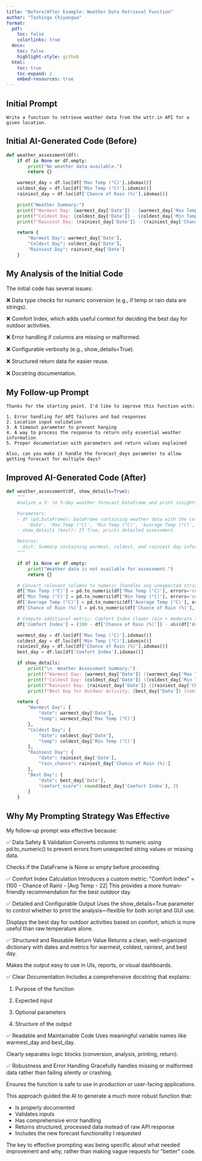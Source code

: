 ```yaml
---
title: "Before/After Example: Weather Data Retrieval Function"
author: "Tashinga Chiyangwa"
format: 
  pdf:
    toc: false
    colorlinks: true
  docx:
    toc: false
    highlight-style: github
  html:
    toc: true
    toc-expand: 2
    embed-resources: true
---
```



## Initial Prompt

```
Write a function to retrieve weather data from the wttr.in API for a given location.
```

## Initial AI-Generated Code (Before)

```python
def weather_assessment(df):
    if df is None or df.empty:
        print("No weather data available.")
        return {}

    warmest_day = df.loc[df['Max Temp (°C)'].idxmax()]
    coldest_day = df.loc[df['Min Temp (°C)'].idxmin()]
    rainiest_day = df.loc[df['Chance of Rain (%)'].idxmax()]

    print("Weather Summary:")
    print(f"Warmest Day: {warmest_day['Date']} - {warmest_day['Max Temp (°C)']}°C")
    print(f"Coldest Day: {coldest_day['Date']} - {coldest_day['Min Temp (°C)']}°C")
    print(f"Rainiest Day: {rainiest_day['Date']} - {rainiest_day['Chance of Rain (%)']}%")

    return {
        "Warmest Day": warmest_day['Date'],
        "Coldest Day": coldest_day['Date'],
        "Rainiest Day": rainiest_day['Date']
    }

```

## My Analysis of the Initial Code

The initial code has several issues:

❌ Data type checks for numeric conversion (e.g., if temp or rain data are strings).

❌ Comfort Index, which adds useful context for deciding the best day for outdoor activities.

❌ Error handling if columns are missing or malformed.

❌ Configurable verbosity (e.g., show_details=True).

❌ Structured return data for easier reuse.

❌ Docstring documentation.



## My Follow-up Prompt

```
Thanks for the starting point. I'd like to improve this function with:

1. Error handling for API failures and bad responses
2. Location input validation
3. A timeout parameter to prevent hanging
4. A way to process the response to return only essential weather information
5. Proper documentation with parameters and return values explained

Also, can you make it handle the forecast_days parameter to allow getting forecast for multiple days?
```

## Improved AI-Generated Code (After)

```python
def weather_assessment(df, show_details=True):
    """
    Analyze a 3- to 5-day weather forecast DataFrame and print insights.

    Parameters:
    - df (pd.DataFrame): DataFrame containing weather data with the columns:
        'Date', 'Max Temp (°C)', 'Min Temp (°C)', 'Average Temp (°C)', 'Chance of Rain (%)'
    - show_details (bool): If True, prints detailed assessment.

    Returns:
    - dict: Summary containing warmest, coldest, and rainiest day information.
    """

    if df is None or df.empty:
        print("Weather data is not available for assessment.")
        return {}

    # Convert relevant columns to numeric (handles any unexpected strings)
    df['Max Temp (°C)'] = pd.to_numeric(df['Max Temp (°C)'], errors='coerce')
    df['Min Temp (°C)'] = pd.to_numeric(df['Min Temp (°C)'], errors='coerce')
    df['Average Temp (°C)'] = pd.to_numeric(df['Average Temp (°C)'], errors='coerce')
    df['Chance of Rain (%)'] = pd.to_numeric(df['Chance of Rain (%)'], errors='coerce')

    # Compute additional metric: Comfort Index (lower rain + moderate temp = better)
    df['Comfort Index'] = (100 - df['Chance of Rain (%)']) - abs(df['Average Temp (°C)'] - 22)

    warmest_day = df.loc[df['Max Temp (°C)'].idxmax()]
    coldest_day = df.loc[df['Min Temp (°C)'].idxmin()]
    rainiest_day = df.loc[df['Chance of Rain (%)'].idxmax()]
    best_day = df.loc[df['Comfort Index'].idxmax()]

    if show_details:
        print("\n  Weather Assessment Summary:")
        print(f"Warmest Day: {warmest_day['Date']} ({warmest_day['Max Temp (°C)']}°C)")
        print(f"Coldest Day: {coldest_day['Date']} ({coldest_day['Min Temp (°C)']}°C)")
        print(f"Rainiest Day: {rainiest_day['Date']} ({rainiest_day['Chance of Rain (%)']}% chance of rain)")
        print(f"Best Day for Outdoor Activity: {best_day['Date']} (Comfort Score: {best_day['Comfort Index']:.2f})")

    return {
        "Warmest Day": {
            "date": warmest_day['Date'],
            "temp": warmest_day['Max Temp (°C)']
        },
        "Coldest Day": {
            "date": coldest_day['Date'],
            "temp": coldest_day['Min Temp (°C)']
        },
        "Rainiest Day": {
            "date": rainiest_day['Date'],
            "rain_chance": rainiest_day['Chance of Rain (%)']
        },
        "Best Day": {
            "date": best_day['Date'],
            "comfort_score": round(best_day['Comfort Index'], 2)
        }
    }

```

## Why My Prompting Strategy Was Effective

My follow-up prompt was effective because:

✅ Data Safety & Validation
Converts columns to numeric using pd.to_numeric() to prevent errors from unexpected string values or missing data.

Checks if the DataFrame is None or empty before proceeding.

✅ Comfort Index Calculation
Introduces a custom metric:
"Comfort Index" = (100 - Chance of Rain) - |Avg Temp - 22|
This provides a more human-friendly recommendation for the best outdoor day.

✅ Detailed and Configurable Output
Uses the show_details=True parameter to control whether to print the analysis—flexible for both script and GUI use.

Displays the best day for outdoor activities based on comfort, which is more useful than raw temperature alone.

✅ Structured and Reusable Return Value
Returns a clean, well-organized dictionary with dates and metrics for warmest, coldest, rainiest, and best day.

Makes the output easy to use in UIs, reports, or visual dashboards.

✅ Clear Documentation
Includes a comprehensive docstring that explains:

1. Purpose of the function

2. Expected input

3. Optional parameters

4. Structure of the output

✅ Readable and Maintainable Code
Uses meaningful variable names like warmest_day and best_day.

Clearly separates logic blocks (conversion, analysis, printing, return).

✅ Robustness and Error Handling
Gracefully handles missing or malformed data rather than failing silently or crashing.

Ensures the function is safe to use in production or user-facing applications.

This approach guided the AI to generate a much more robust function that:

- Is properly documented
- Validates inputs
- Has comprehensive error handling
- Returns structured, processed data instead of raw API response
- Includes the new forecast functionality I requested

The key to effective prompting was being specific about what needed improvement and why, rather than making vague requests for "better" code.
